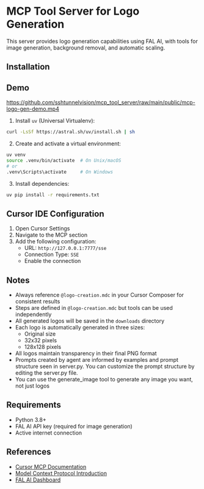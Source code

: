 # MCP Tool Server for Logo Generation

This server provides logo generation capabilities using FAL AI, with tools for image generation, background removal, and automatic scaling.

## Installation

## Demo

https://github.com/sshtunnelvision/mcp_tool_server/raw/main/public/mcp-logo-gen-demo.mp4

1. Install `uv` (Universal Virtualenv):

```bash
curl -LsSf https://astral.sh/uv/install.sh | sh
```

2. Create and activate a virtual environment:

```bash
uv venv
source .venv/bin/activate  # On Unix/macOS
# or
.venv\Scripts\activate     # On Windows
```

3. Install dependencies:

```bash
uv pip install -r requirements.txt
```

## Cursor IDE Configuration

1. Open Cursor Settings
2. Navigate to the MCP section
3. Add the following configuration:
   - URL: `http://127.0.0.1:7777/sse`
   - Connection Type: `SSE`
   - Enable the connection

## Notes

- Always reference `@logo-creation.mdc` in your Cursor Composer for consistent results
- Steps are defined in `@logo-creation.mdc` but tools can be used independently
- All generated logos will be saved in the `downloads` directory
- Each logo is automatically generated in three sizes:
  - Original size
  - 32x32 pixels
  - 128x128 pixels
- All logos maintain transparency in their final PNG format
- Prompts created by agent are informed by examples and prompt structure seen in server.py. You can customize the prompt structure by editing the server.py file.
- You can use the generate_image tool to generate any image you want, not just logos

## Requirements

- Python 3.8+
- FAL AI API key (required for image generation)
- Active internet connection

## References

- [Cursor MCP Documentation](https://docs.cursor.com/context/model-context-protocol)
- [Model Context Protocol Introduction](https://modelcontextprotocol.io/introduction)
- [FAL AI Dashboard](https://fal.ai/dashboard)

